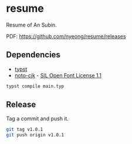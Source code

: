 # resume

Resume of An Subin.

PDF: https://github.com/nyeong/resume/releases

## Dependencies

- [typst]
- [noto-cjk] - [SIL Open Font License 1.1](https://github.com/notofonts/noto-fonts/blob/main/LICENSE)

```bash
typst compile main.typ
```

[typst]: https://github.com/typst/typst
[noto-cjk]: https://github.com/notofonts/noto-cjk

## Release

Tag a commit and push it.

```bash
git tag v1.0.1
git push origin v1.0.1
```
